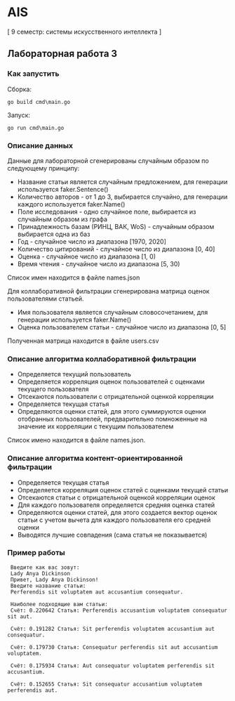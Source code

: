 # AIS
[ 9 семестр: системы искусственного интеллекта ]

## Лабораторная работа 3
### Как запустить
Сборка: 

`go build cmd\main.go`

Запуск:
 
 `go run cmd\main.go`
### Описание данных 

Данные для лабораторной сгенерированы случайным образом по следующему принципу:
* Название статьи является случайным предложением, для генерации используется  faker.Sentence()
* Количество авторов - от 1 до 3, выбирается случайно, для генерации каждого используется  faker.Name()
* Поле исследования - одно случайное поле, выбирается из случайным образом из графа
* Принадлежность базам (РИНЦ, ВАК, WoS) - случайным образом выбирается одна из баз
* Год - случайное число из диапазона \[1970, 2020]
* Количество цитирований - случайное число из диапазона \[0, 40]
* Оценка - случайное число из диапазона \[1, 0)
* Время чтения - случайное число из диапазона \[5, 30)



Список имен находится в файле names.json

Для коллаборативной фильтрации сгенерирована матрица оценок пользователями статьей.
* Имя пользователя является случайным словосочетанием, для генерации используется faker.Name()
* Оценка пользователем статьи - случайное число из диапазона \[0, 5]

Полученная матрица находится в файле users.csv


### Описание алгоритма коллаборативной фильтрации 

* Определяется текущий пользователь 
* Определяется корреляция оценок пользователей с оценками текущего пользователя
* Отсекаются пользователи с отрицательной оценкой корреляции
* Определяется текущая статья
* Определяются оценки статей, для этого суммируются оценки отобранных пользователей, предварительно помноженные 
на значение их корреляции с текущим пользователем

Список имено находится в файле names.json. 


### Описание алгоритма контент-ориентированной фильтрации 

* Определяется текущая статья 
* Определяется корреляция оценок статей с оценками текущей статьи
* Отсекаются статьи с отрицательной оценкой корреляции оценок
* Для каждого пользователя определяется средняя оценка статей
* Определяются оценки статей, для этого создается вектор оценок статьи с учетом вычета для каждого пользователя его 
средней оценки
* Выводятся лучшие совпадения (сама статья не показывается)

### Пример работы

```
 Введите как вас зовут: 
 Lady Anya Dickinson
 Привет, Lady Anya Dickinson!
 Введите название статьи: 
 Perferendis sit voluptatem aut accusantium consequatur.

 Наиболее подходящие вам статьи: 
 Счёт: 0.220642 Cтатья: Perferendis accusantium voluptatem consequatur sit aut. 
 
 Счёт: 0.191282 Cтатья: Sit perferendis voluptatem accusantium aut consequatur. 
 
 Счёт: 0.179730 Cтатья: Consequatur perferendis sit aut accusantium voluptatem. 
 
 Счёт: 0.175934 Cтатья: Aut consequatur voluptatem perferendis sit accusantium. 
 
 Счёт: 0.152655 Cтатья: Sit consequatur accusantium voluptatem perferendis aut. 
```